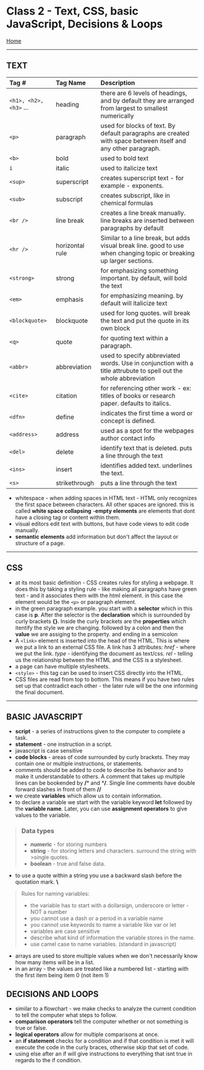 # Class 2 - Text, CSS, basic JavaScript, Decisions & Loops

[Home](https://justinhamerly.github.io/reading-notes/)

---

## **TEXT**

|Tag #|Tag Name|Description|
|:---|:---|:---|
|`<h1>, <h2>,<h3>` ...|heading|there are 6 levels of headings, and by default they are arranged from largest to smallest numerically|
|`<p>`|paragraph|used for blocks of text.  By default paragraphs are created with space between itself and any other paragraph.|
|`<b>`|bold|used to bold text|
|`i`|italic|used to italicize text|
|`<sup>`|superscript|creates superscript text - for example - exponents.|
|`<sub>`|subscript|creates subscript, like in chemical formulas|
|`<br />`|line break|creates a line break manually.  line breaks are inserted between paragraphs by default|
|`<hr />`|horizontal rule|Similar to a line break, but adds visual break line.  good to use when changing topic or breaking up larger sections.
|`<strong>`|strong|for emphasizing something important.  by default, will bold the text|
|`<em>`|emphasis|for emphasizing meaning.  by default will italicize text|
|`<blockquote>`|blockquote|used for long quotes.  will break the text and put the quote in its own block|
|`<q>`|quote|for quoting text within a paragraph.|
|`<abbr>`|abbreviation|used to specify abbreviated words.  Use in conjunction with a title attrubute to spell out the whole abbreviation|
|`<cite>`|citation|for referencing other work - ex: titles of books or research paper.  defaults to italics.|
|`<dfn>`|define|indicates the first time a word or concept is defined.|
|`<address>`|address|used as a spot for the webpages author contact info|
|`<del>`|delete|identify text that is deleted.  puts a line through the text|
|`<ins>`|insert|identifies added text.  underlines the text.|
|`<s>`|strikethrough|puts a line through the text|

- whitespace - when adding spaces in HTML text - HTML only recognizes the first space between characters.  All other spaces are ignored.  this is called **white space collapsing**
-**empty elements** are elements that dont have a closing tag or content within them.
- visual editors edit text with buttons, but have code views to edit code manually.
- **semantic elements** add information but don't affect the layout or structure of a page.

---

## **CSS**

- at its most basic definition - CSS creates rules for styling a webpage.  It does this by taking a styling rule - like making all paragraphs have green text - and it associates them with the html element.  in this case the element would be the `<p>` or paragraph element.
- in the green paragraph example.  you start with a **selector** which in this case is **p**.  After the selector is the **declaration** which is surrounded by curly brackets **{}**.   Inside the curly brackets are the **properties** which itentify the style we are changing. followed by a colon and then the **value** we are assiging to the property. and ending in a semicolon  
- A `<link>` element is inserted into the head of the HTML.  This is where we put a link to an external CSS file.  A link has 3 attributes: *href* - where we put the link.  *type* - identifying the document as text/css.  *rel* - telling us the relationship between the HTML and the CSS is a stylesheet.
- a page can have multiple stylesheets.
- `<style>` - this tag can be used to insert CSS directly into the HTML.
- CSS files are read from top to bottom.  This means if you have two rules set up that contradict each other - the later rule will be the one informing the final document.

---

## **BASIC JAVASCRIPT**

- **script** - a series of instructions given to the computer to complete a task.
- **statement** - one instruction in a script.
- javascript is case sensitive
- **code blocks** - areas of code surrounded by curly brackets.  They may contain one or multiple instructions, or statements.
- comments should be added to code to describe its behavior and to make it understandable to others.  A comment that takes up multiple lines can be bookended by **/*** and ***/**.  Single line comments have double forward slashes in front of them **//**
- we create **variables** which allow us to contain information.
- to declare a variable we start with the variable keyword **let** followed by the **variable name**.  Later, you can use **assignment operators** to give values to the variable.

>### Data types
>  - **numeric** - for storing numbers
>  - **string** - for storing letters and characters.  surround the string with >single quotes.
>  - **boolean** - true and false data.

- to use a quote within a string you use a backward slash before the quotation mark.  **\\**

>Rules for naming variables:
>- the variable has to start with a dollarsign, underscore or letter - NOT a number
>- you cannot use a dash or a period in a variable name
>- you cannot use keywords to name a variable like var or let
>- variables are case sensitive
>- describe what kind of information the variable stores in the name.
>- use camel case to name variables.  (standard in javascript)

- arrays are used to store multiple values when we don't necessarily know how many items will be in a list.
- in an array - the values are treated like a numbered list - starting with the first item being item 0 (not item 1)

## **DECISIONS AND LOOPS**

- similar to a flowchart - we make checks to analyze the current condition to tell the computer what steps to follow.
- **comparison operators** tell the computer whether or not something is true or false.
- **logical operators** allow for multiple comparisons at once.
- an **if statement** checks for a condition and if that condition is met it will execute the code in the curly braces, otherwise skip that set of code.
- using else after an if will give instructions to everything that isnt true in regards to the if condition.
